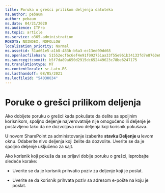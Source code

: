 ```yaml
---
title: Poruka o grešci prilikom deljenja datoteka
ms.author: pebaum
author: pebaum
ms.date: 04/21/2020
ms.audience: ITPro
ms.topic: article
ms.service: o365-administration
ROBOTS: NOINDEX, NOFOLLOW
localization_priority: Normal
ms.assetid: 51ad61e5-a1b8-483b-b6a3-ec13ed09dd68
ms.openlocfilehash: 51552ecf6c6ef4e91f092751aa33f55e961b34133fd7e8763e84f1a2c894d5a9
ms.sourcegitcommit: b5f7da89a650d2915dc652449623c78be6247175
ms.translationtype: MT
ms.contentlocale: sr-Latn-RS
ms.lasthandoff: 08/05/2021
ms.locfileid: "54030034"
---
```

# <a name="error-messages-when-sharing"></a>Poruke o grešci prilikom deljenja

Ako dobijete poruku o grešci kada pokušate da delite sa spoljnim korisnikom, spoljno deljenje najverovatnije nije omogućeno ili deljenje je postavljeno tako da ne dozvoljava nivo deljenja koji korisnik pokušava.
  
U novom SharePoint za administovanje izaberite **stavku Deljenje u** levom oknu. Odaberite nivo deljenja koji želite da dozvolite. Uverite se da je spoljno deljenje uključeno za sajt. 
  
Ako korisnik koji pokuša da se prijavi dobije poruku o grešci, isprobajte sledeće korake:
  
- Uverite se da je korisnik prihvatio poziv za deljenje koji je poslat.
    
- Uverite se da korisnik prihvata poziv sa adresom e-pošte na koju je poslat.
    

